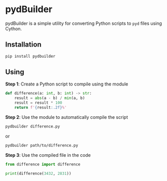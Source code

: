 # pydBuilder
pydBuilder is a simple utility for converting Python scripts to `pyd` files using Cython.

## Installation
```bash
pip install pydbuilder
```

## Using

**Step 1**: Create a Python script to compile using the module
```python
def difference(a: int, b: int) -> str:
    result = abs(a - b) / min(a, b)
    result = result * 100
    return f'{result:.2f}%'
```

**Step 2**: Use the module to automatically compile the script
```bash
pydbuilder difference.py
```
or
```bash
pydbuilder path/to/difference.py
```

**Step 3**: Use the compiled file in the code
```python
from difference import difference

print(difference(3432, 2831))
```